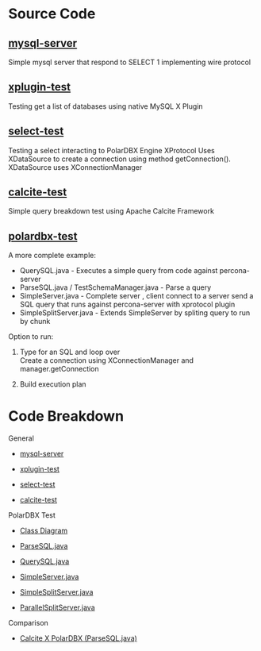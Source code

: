 # Source Code

## [mysql-server](./mysql-server)

Simple mysql server that respond to SELECT 1 implementing wire protocol

## [xplugin-test](./xplugin-test)

Testing get a list of databases using native MySQL X Plugin

## [select-test](./select-test)

Testing a select interacting to PolarDBX Engine XProtocol
Uses XDataSource to create a connection using method getConnection().  
XDataSource uses XConnectionManager

## [calcite-test](./calcite-test)

Simple query breakdown test using Apache Calcite Framework

## [polardbx-test](./polardbx-test)

A more complete example:
- QuerySQL.java - Executes a simple query from code against percona-server 
- ParseSQL.java / TestSchemaManager.java - Parse a query
- SimpleServer.java - Complete server , client connect to a server send a SQL query that runs against percona-server with xprotocol plugin
- SimpleSplitServer.java - Extends SimpleServer by spliting query to run by chunk

Option to run:

1) Type for an SQL and loop over  
Create a connection using XConnectionManager and manager.getConnection

2) Build execution plan

# Code Breakdown

General

- [mysql-server](./docs/mysql-server.md)

- [xplugin-test](./docs/xplugin-test.md)

- [select-test](./docs/select-test.md)

- [calcite-test](./docs/calcite-test.md)

PolarDBX Test

- [Class Diagram](./docs/polardbx-test-diagram.md)

- [ParseSQL.java](./docs/polardbx-test-parse.md)

- [QuerySQL.java](./docs/polardbx-test-db-query.md)

- [SimpleServer.java](./docs/polardbx-test-server.md)

- [SimpleSplitServer.java](./docs/polardbx-test-split-server.md)

- [ParallelSplitServer.java](./docs/polardbx-test-parallel-server.md)

Comparison

- [Calcite X PolarDBX (ParseSQL.java)](./docs/compare-sql.md)